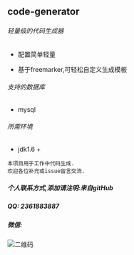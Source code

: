 ## code-generator

###### 轻量级的代码生成器

* 配置简单轻量

* 基于freemarker,可轻松自定义生成模板

###### 支持的数据库

* mysql

###### 所需环境

* jdk1.6 +

```
本项目用于工作中代码生成.
欢迎各位补充或issue留言交流.
```

##### 个人联系方式,添加请注明:来自gitHub

##### QQ: 2361883887

##### 微信:

![二维码](https://github.com/zhuyizhuo/notes/blob/master/wechat.png?raw=true)

